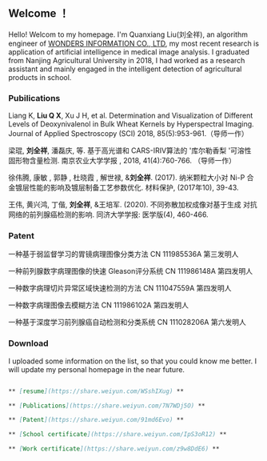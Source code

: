 ## Welcome ！

Hello! Welcom to my homepage. I'm Quanxiang Liu(刘全祥), an algorithm engineer of [WONDERS INFORMATION CO., LTD](https://www.wondersgroup.com/), my most recent research is application of artificial intelligence in medical image analysis. I graduated from Nanjing Agricultural University in 2018, I had worked as a research assistant and mainly engaged in the intelligent detection of agricultural products in school. 

### Pubilications

Liang K, **Liu Q X**, Xu J H, et al. Determination and Visualization of Different Levels of Deoxynivalenol in Bulk Wheat Kernels by Hyperspectral Imaging. Journal of Applied Spectroscopy (SCI) 2018, 85(5):953-961.（导师一作）

梁琨, **刘全祥**, 潘磊庆, 等. 基于高光谱和 CARS-IRIV算法的 '库尔勒香梨 '可溶性
固形物含量检测. 南京农业大学学报 , 2018, 41(4):760-766. （导师一作）

徐伟腾, 康敏 , 郭静 , 杜晓霞 , 解世禄, &**刘全祥**. (2017). 纳米颗粒大小对 Ni-P 合金镀层性能的影响及镀层制备工艺参数优化. 材料保护, (2017年10), 39-43.

王伟, 黄兴鸿, 丁偕, **刘全祥**, &王培军. (2020). 不同弥散加权成像对基于生成
对抗网络的前列腺癌检测的影响. 同济大学学报: 医学版(4), 460-466.

### Patent

一种基于弱监督学习的胃镜病理图像分类方法 CN 111985536A 第三发明人

一种前列腺数字病理图像的快速 Gleason评分系统 CN 111986148A 第四发明人

一种数字病理切片异常区域快速检测的方法 CN 111047559A 第四发明人

一种数字病理图像去模糊方法 CN 111986102A 第四发明人

一种基于深度学习前列腺癌自动检测和分类系统 CN 111028206A 第六发明人

### Download 

I uploaded some information on the list, so that you could know me better. I will update my personal homepage in the near future.

```markdown

** [resume](https://share.weiyun.com/WSshIXug) **

** [Publications](https://share.weiyun.com/7N7WDj5O) **

** [Patent](https://share.weiyun.com/91md6Evo) **

** [School certificate](https://share.weiyun.com/IpS3oR12) ** 

** [Work certificate](https://share.weiyun.com/z9w8DdE6) ** 
